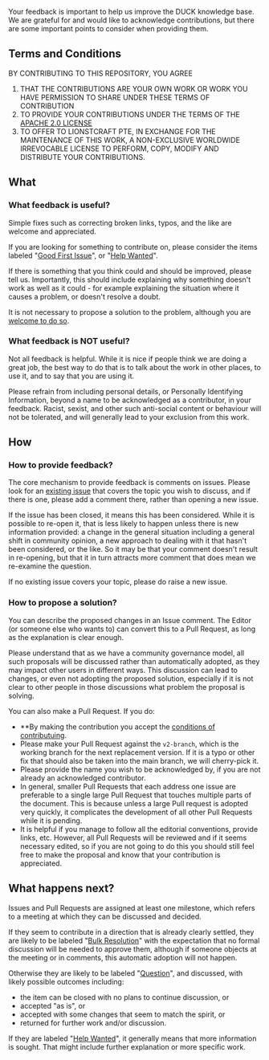 Your feedback is important to help us improve the DUCK knowledge base. We are grateful for and would like to acknowledge contributions, but there are some important points to consider when providing them.

##  Terms and Conditions

BY CONTRIBUTING TO THIS REPOSITORY, YOU AGREE

1. THAT THE CONTRIBUTIONS ARE YOUR OWN WORK OR WORK YOU HAVE PERMISSION TO SHARE UNDER THESE TERMS OF CONTRIBUTION
2. TO PROVIDE YOUR CONTRIBUTIONS UNDER THE TERMS OF THE [APACHE 2.0 LICENSE](LICENSE.md)
3. TO OFFER TO LIONSTCRAFT PTE, IN EXCHANGE FOR THE MAINTENANCE OF THIS WORK, A NON-EXCLUSIVE WORLDWIDE IRREVOCABLE LICENSE TO PERFORM, COPY, MODIFY AND DISTRIBUTE YOUR CONTRIBUTIONS.


## What

### What feedback is useful?

Simple fixes such as correcting broken links, typos, and the like are welcome and appreciated.

If you are looking for something to contribute on, please consider the items labeled "[Good First Issue](https://github.com/LionscraftTeam/DUCK-Knowledge-Base/labels/good%20first%20issue)", or
"[Help Wanted](https://github.com/LionscraftTeam/DUCK-Knowledge-Base/labels/help%20wanted)".

If there is something that you think could and should be improved, please tell us. Importantly, this should include explaining why something doesn't work as well as it could -
for example explaining the situation where it causes a problem, or doesn't resolve a doubt.

It is not necessary to propose a solution to the problem, although you are [welcome to do so](#how-to-propose-a-solution).

### What feedback is NOT useful?

Not all feedback is helpful. While it is nice if people think we are doing a great job, the best way to do that is to talk about the work in other places, to use it, and to say that you are using it.

Please refrain from including personal details, or Personally Identifying Information, beyond a name to be acknowledged as a contributor, in your feedback.
Racist, sexist, and other such anti-social content or behaviour will not be tolerated, and will generally lead to your exclusion from this work.

## How

### How to provide feedback?

The core mechanism to provide feedback is comments on issues. Please look for an [existing issue](https://github.com/LionscraftTeam/DUCK-Knowledge-Base/issues) that covers the topic you wish to discuss,
and if there is one, please add a comment there, rather than opening a new issue.

If the issue has been closed, it means this has been considered. While it is possible to re-open it, that is less likely to happen unless there is new information provided:
a change in the general situation including a general shift in community opinion, a new approach to dealing with it that hasn't been considered, or the like.
So it may be that your comment doesn't result in re-opening, but that it in turn attracts more comment that does mean we re-examine the question.

If no existing issue covers your topic, please do raise a new issue.

### How to propose a solution?

You can describe the proposed changes in an Issue comment. The Editor (or someone else who wants to) can convert this to a Pull Request, as long as the explanation is clear enough.

Please understand that as we have a community governance model, all such proposals will be discussed rather than automatically adopted, as they may impact other users in different ways.
This discussion can lead to changes, or even not adopting the proposed solution, especially if it is not clear to other people in those discussions what problem the proposal is solving.

You can also make a Pull Request. If you do:

- **By making the contribution you accept the [conditions of contributuing](#terms-and-conditions).
- Please make your Pull Request against the `v2-branch`, which is the working branch for the next replacement version.
  If it is a typo or other fix that should also be taken into the main branch, we will cherry-pick it.
- Please provide the name you wish to be acknowledged by, if you are not already an acknowledged contributor.
- In general, smaller Pull Requests that each address one issue are preferable to a single large Pull Request that touches multiple parts of the document.
  This is because unless a large Pull request is adopted very quickly, it complicates the development of all other Pull Requests while it is pending.
- It is helpful if you manage to follow all the editorial conventions, provide links, etc. However, all Pull Requests will be reviewed and if it seems necessary edited,
  so if you are not going to do this you should still feel free to make the proposal and know that your contribution is appreciated.

## What happens next?

Issues and Pull Requests are assigned at least one milestone, which refers to a meeting at which they can be discussed and decided. 

If they seem to contribute in a direction that is already clearly settled, they are likely to be labeled "[Bulk Resolution](https://github.com/LionscraftTeam/DUCK-Knowledge-Base/labels/bulk%20resolution)"
with the expectation that no formal discussion will be needed to approve them, although if someone objects at the meeting or in comments, this automatic adoption will not happen.

Otherwise they are likely to be labeled "[Question](https://github.com/LionscraftTeam/DUCK-Knowledge-Base/labels/question)", and discussed, with likely possible outcomes including:
- the item can be closed with no plans to continue discussion, or
- accepted "as is", or
- accepted with some changes that seem to match the spirit, or
- returned for further work and/or discussion.

If they are labeled "[Help Wanted](https://github.com/LionscraftTeam/DUCK-Knowledge-Base/labels/help%20wanted)", it generally means that more information is sought. That might include further explanation or more specific work.
